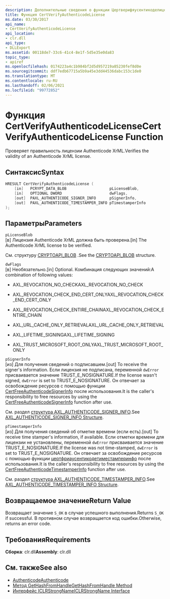 ```yaml
---
description: Дополнительные сведения о функции Цертверифяусентикоделиценсе
title: Функция CertVerifyAuthenticodeLicense
ms.date: 03/30/2017
api_name:
- CertVerifyAuthenticodeLicense
api_location:
- clr.dll
api_type:
- DLLExport
ms.assetid: 00118de7-33c6-41c4-8e1f-5d5e35e0da83
topic_type:
- apiref
ms.openlocfilehash: 0174223a4c1b984bf2d5d957219a85230fef8d0e
ms.sourcegitcommit: ddf7edb67715a5b9a45e3dd44536dabc153c1de0
ms.translationtype: MT
ms.contentlocale: ru-RU
ms.lasthandoff: 02/06/2021
ms.locfileid: "99772852"
---
```

# <a name="certverifyauthenticodelicense-function"></a><span data-ttu-id="6c5df-103">Функция CertVerifyAuthenticodeLicense</span><span class="sxs-lookup"><span data-stu-id="6c5df-103">CertVerifyAuthenticodeLicense Function</span></span>

<span data-ttu-id="6c5df-104">Проверяет правильность лицензии Authenticode XrML.</span><span class="sxs-lookup"><span data-stu-id="6c5df-104">Verifies the validity of an Authenticode XrML license.</span></span>

## <a name="syntax"></a><span data-ttu-id="6c5df-105">Синтаксис</span><span class="sxs-lookup"><span data-stu-id="6c5df-105">Syntax</span></span>

```cpp
HRESULT CertVerifyAuthenticodeLicense (
    [in]   PCRYPT_DATA_BLOB                   pLicenseBlob,
    [in]   OPTIONAL DWORD                     dwFlags,
    [out]  PAXL_AUTHENTICODE_SIGNER_INFO      pSignerInfo,
    [out]  PAXL_AUTHENTICODE_TIMESTAMPER_INFO pTimestamperInfo
);
```

## <a name="parameters"></a><span data-ttu-id="6c5df-106">Параметры</span><span class="sxs-lookup"><span data-stu-id="6c5df-106">Parameters</span></span>

 `pLicenseBlob`\
 <span data-ttu-id="6c5df-107">[в] Лицензия Authenticode XrML должна быть проверена.</span><span class="sxs-lookup"><span data-stu-id="6c5df-107">[in] The Authenticode XrML license to be verified.</span></span>

 <span data-ttu-id="6c5df-108">См. структуру [CRYPTOAPI_BLOB](/windows/win32/api/dpapi/ns-dpapi-crypt_integer_blob) .</span><span class="sxs-lookup"><span data-stu-id="6c5df-108">See the [CRYPTOAPI_BLOB](/windows/win32/api/dpapi/ns-dpapi-crypt_integer_blob) structure.</span></span>

 `dwFlags`\
 <span data-ttu-id="6c5df-109">[в] Необязательно.</span><span class="sxs-lookup"><span data-stu-id="6c5df-109">[in] Optional.</span></span> <span data-ttu-id="6c5df-110">Комбинация следующих значений:</span><span class="sxs-lookup"><span data-stu-id="6c5df-110">A combination of following values:</span></span>

- <span data-ttu-id="6c5df-111">AXL_REVOCATION_NO_CHECK</span><span class="sxs-lookup"><span data-stu-id="6c5df-111">AXL_REVOCATION_NO_CHECK</span></span>

- <span data-ttu-id="6c5df-112">AXL_REVOCATION_CHECK_END_CERT_ONLY</span><span class="sxs-lookup"><span data-stu-id="6c5df-112">AXL_REVOCATION_CHECK_END_CERT_ONLY</span></span>

- <span data-ttu-id="6c5df-113">AXL_REVOCATION_CHECK_ENTIRE_CHAIN</span><span class="sxs-lookup"><span data-stu-id="6c5df-113">AXL_REVOCATION_CHECK_ENTIRE_CHAIN</span></span>

- <span data-ttu-id="6c5df-114">AXL_URL_CACHE_ONLY_RETRIEVAL</span><span class="sxs-lookup"><span data-stu-id="6c5df-114">AXL_URL_CACHE_ONLY_RETRIEVAL</span></span>

- <span data-ttu-id="6c5df-115">AXL_LIFETIME_SIGNING</span><span class="sxs-lookup"><span data-stu-id="6c5df-115">AXL_LIFETIME_SIGNING</span></span>

- <span data-ttu-id="6c5df-116">AXL_TRUST_MICROSOFT_ROOT_ONLY</span><span class="sxs-lookup"><span data-stu-id="6c5df-116">AXL_TRUST_MICROSOFT_ROOT_ONLY</span></span>

 `pSignerInfo`\
 <span data-ttu-id="6c5df-117">[из] Для получения сведений о подписавшем.</span><span class="sxs-lookup"><span data-stu-id="6c5df-117">[out] To receive the signer's information.</span></span> <span data-ttu-id="6c5df-118">Если лицензия не подписана, переменной `dwError` присваивается значение TRUST_E_NOSIGNATURE.</span><span class="sxs-lookup"><span data-stu-id="6c5df-118">If the license wasn't signed, `dwError` is set to TRUST_E_NOSIGNATURE.</span></span> <span data-ttu-id="6c5df-119">Он отвечает за освобождение ресурсов с помощью функции [CertFreeAuthenticodeSignerInfo](certfreeauthenticodesignerinfo-function.md) после использования.</span><span class="sxs-lookup"><span data-stu-id="6c5df-119">It is the caller's responsibility to free resources by using the [CertFreeAuthenticodeSignerInfo](certfreeauthenticodesignerinfo-function.md) function after use.</span></span>

 <span data-ttu-id="6c5df-120">См. раздел [структура AXL_AUTHENTICODE_SIGNER_INFO](axl-authenticode-signer-info-structure.md).</span><span class="sxs-lookup"><span data-stu-id="6c5df-120">See [AXL_AUTHENTICODE_SIGNER_INFO Structure](axl-authenticode-signer-info-structure.md).</span></span>

 `pTimestamperInfo`\
 <span data-ttu-id="6c5df-121">[из] Для получения сведений об отметке времени (если есть).</span><span class="sxs-lookup"><span data-stu-id="6c5df-121">[out] To receive time stamper's information, if available.</span></span> <span data-ttu-id="6c5df-122">Если отметки времени для лицензии не установлены, переменной `dwError` присваивается значение TRUST_E_NOSIGNATURE.</span><span class="sxs-lookup"><span data-stu-id="6c5df-122">If the license was not time-stamped, `dwError` is set to TRUST_E_NOSIGNATURE.</span></span> <span data-ttu-id="6c5df-123">Он отвечает за освобождение ресурсов с помощью функции [цертфриаусентикодетиместамперинфо](certfreeauthenticodetimestamperinfo-function.md) после использования.</span><span class="sxs-lookup"><span data-stu-id="6c5df-123">It is the caller's responsibility to free resources by using the [CertFreeAuthenticodeTimestamperInfo](certfreeauthenticodetimestamperinfo-function.md) function after use.</span></span>

 <span data-ttu-id="6c5df-124">См. раздел [структура AXL_AUTHENTICODE_TIMESTAMPER_INFO](axl-authenticode-timestamper-info-structure.md).</span><span class="sxs-lookup"><span data-stu-id="6c5df-124">See [AXL_AUTHENTICODE_TIMESTAMPER_INFO Structure](axl-authenticode-timestamper-info-structure.md).</span></span>

## <a name="return-value"></a><span data-ttu-id="6c5df-125">Возвращаемое значение</span><span class="sxs-lookup"><span data-stu-id="6c5df-125">Return Value</span></span>

 <span data-ttu-id="6c5df-126">Возвращает значение `S_OK` в случае успешного выполнения.</span><span class="sxs-lookup"><span data-stu-id="6c5df-126">Returns `S_OK` if successful.</span></span> <span data-ttu-id="6c5df-127">В противном случае возвращается код ошибки.</span><span class="sxs-lookup"><span data-stu-id="6c5df-127">Otherwise, returns an error code.</span></span>

## <a name="requirements"></a><span data-ttu-id="6c5df-128">Требования</span><span class="sxs-lookup"><span data-stu-id="6c5df-128">Requirements</span></span>

<span data-ttu-id="6c5df-129">**Сборка**: clr.dll</span><span class="sxs-lookup"><span data-stu-id="6c5df-129">**Assembly**: clr.dll</span></span>

## <a name="see-also"></a><span data-ttu-id="6c5df-130">См. также</span><span class="sxs-lookup"><span data-stu-id="6c5df-130">See also</span></span>

- [<span data-ttu-id="6c5df-131">Authenticode</span><span class="sxs-lookup"><span data-stu-id="6c5df-131">Authenticode</span></span>](index.md)
- [<span data-ttu-id="6c5df-132">Метод GetHashFromHandle</span><span class="sxs-lookup"><span data-stu-id="6c5df-132">GetHashFromHandle Method</span></span>](../hosting/iclrstrongname-gethashfromhandle-method.md)
- [<span data-ttu-id="6c5df-133">Интерфейс ICLRStrongName</span><span class="sxs-lookup"><span data-stu-id="6c5df-133">ICLRStrongName Interface</span></span>](../hosting/iclrstrongname-interface.md)
